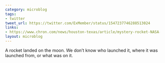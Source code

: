 ```yaml
---
category: microblog
tags:
- twitter
tweet_url: https://twitter.com/ExMember/status/1547237746288513024
links:
- https://www.chron.com/news/houston-texas/article/mystery-rocket-NASA-moon-crash-country-origin-17273903.php
layout: microblog
---
```

A rocket landed on the moon. We don’t know who launched it, where it was launched from, or what was on it.
